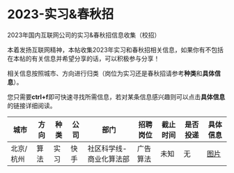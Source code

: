 # 2023-实习&春秋招
2023年国内互联网公司的实习&amp;春秋招信息收集（校招）


本着发扬互联网精神，本帖收集2023年实习和春秋招相关信息，如果你有不包括在本帖的有关信息并希望分享的话，可以积极参与分享！


相关信息按照城市、方向进行归类（岗位为实习还是春秋招请参考**种类**和**具体信息**）。


您只需要**ctrl+f**即可快速寻找所需信息，若对某条信息感兴趣则可以点击**具体信息**的链接详细阅读。


| 城市      | 方向 | 种类 | 公司 | 部门                    | 招聘岗位 | 截止时间 | 是否投递 | 具体信息                                                  |
| ---      | ---  | --- | --- | ----------------------  | ------ | ----    | ------ | ---------------------------------------------------------|
| 北京/杭州 | 算法 | 实习 | 快手 | 社区科学线-商业化算法部 | 广告算法 | 未知          | 无      | [图片](Image/快手-广告算法-实习.jpg)                        |




